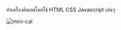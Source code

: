 ทำเครื่องคิดเลขโดยใช้ HTML CSS Javascript เล่นๆ

![mini-cal](https://github.com/user-attachments/assets/a3be81fd-2dc7-4eac-8a9e-c467db1144fa)

